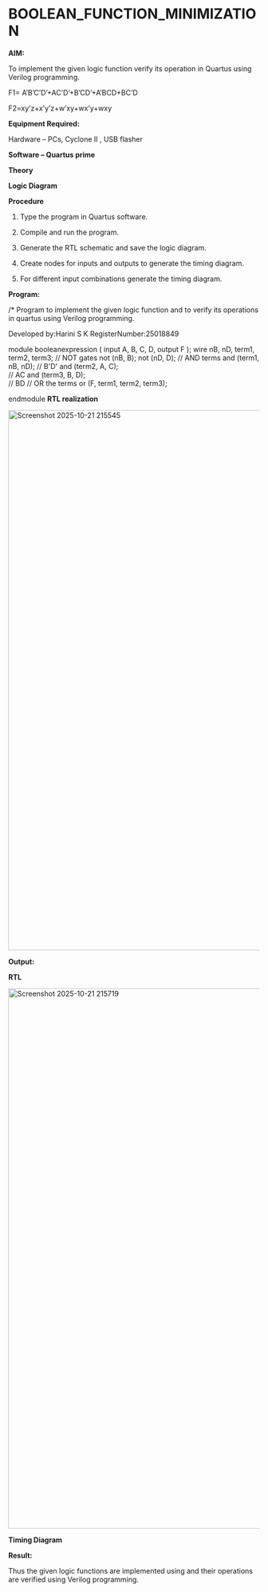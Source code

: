 # BOOLEAN_FUNCTION_MINIMIZATION

**AIM:**

To implement the given logic function verify its operation in Quartus using Verilog programming.

F1= A’B’C’D’+AC’D’+B’CD’+A’BCD+BC’D 

F2=xy’z+x’y’z+w’xy+wx’y+wxy

**Equipment Required:**

Hardware – PCs, Cyclone II , USB flasher

**Software – Quartus prime**

**Theory**

**Logic Diagram**

**Procedure**

1.	Type the program in Quartus software.

2.	Compile and run the program.

3.	Generate the RTL schematic and save the logic diagram.

4.	Create nodes for inputs and outputs to generate the timing diagram.

5.	For different input combinations generate the timing diagram.


**Program:**

/* Program to implement the given logic function and to verify its operations in quartus using Verilog programming. 

Developed by:Harini S K
RegisterNumber:25018849

 module booleanexpression ( input A, B, C, D, output F );
 wire nB, nD, term1, term2, term3;
 // NOT gates
 not (nB, B);
 not (nD, D);
 // AND terms
 and (term1, nB, nD);   // B'D'
 and (term2, A, C);     
// AC
 and (term3, B, D);     
// BD
 // OR the terms
 or  (F, term1, term2, term3);
 
  endmodule
**RTL realization**

<img width="1920" height="1080" alt="Screenshot 2025-10-21 215545" src="https://github.com/user-attachments/assets/f7110d9b-46b8-4fba-9331-f9a0b149e9fb" />


**Output:**

**RTL**

<img width="1920" height="1080" alt="Screenshot 2025-10-21 215719" src="https://github.com/user-attachments/assets/348f3da0-eed8-441f-b8a0-a2b63efbab35" />


**Timing Diagram**

**Result:**

Thus the given logic functions are implemented using and their operations are verified using Verilog programming.

